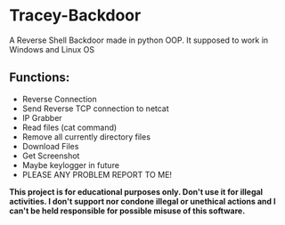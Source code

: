 # Tracey-Backdoor
A Reverse Shell Backdoor made in python OOP.
It supposed to work in Windows and Linux OS

## Functions:
* Reverse Connection
* Send Reverse TCP connection to netcat
* IP Grabber
* Read files (cat command)
* Remove all currently directory files
* Download Files
* Get Screenshot
* Maybe keylogger in future
* PLEASE ANY PROBLEM REPORT TO ME!





**This project is for educational purposes only. Don't use it for illegal activities. I don't support nor condone illegal or unethical actions and I can't be held responsible for possible misuse of this software.**
